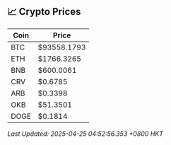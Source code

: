 ## 📈 Crypto Prices

| Coin | Price |
| ---- | ----- |
| BTC | $93558.1793 |
| ETH | $1766.3265 |
| BNB | $600.0061 |
| CRV | $0.6785 |
| ARB | $0.3398 |
| OKB | $51.3501 |
| DOGE | $0.1814 |

_Last Updated: 2025-04-25 04:52:56.353 +0800 HKT_